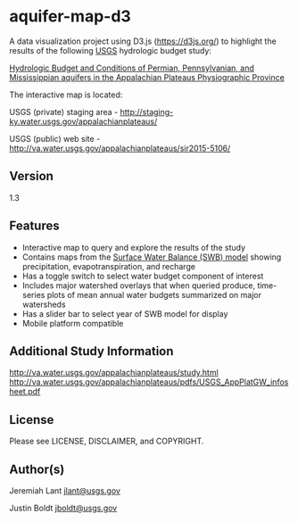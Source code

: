 # aquifer-map-d3

A data visualization project using D3.js (https://d3js.org/) to highlight the results of the following [USGS](https://www.usgs.gov/) hydrologic budget study:

[Hydrologic Budget and Conditions of Permian, Pennsylvanian, and Mississippian aquifers in the Appalachian Plateaus Physiographic Province](http://pubs.usgs.gov/sir/2015/5106/sir20155106.pdf)

The interactive map is located:

USGS (private) staging area - http://staging-ky.water.usgs.gov/appalachianplateaus/

USGS (public) web site - http://va.water.usgs.gov/appalachianplateaus/sir2015-5106/


## Version
1.3

## Features
* Interactive map to query and explore the results of the study
* Contains maps from the [Surface Water Balance (SWB) model](http://pubs.usgs.gov/tm/tm6-a31/tm6a31.pdf) showing precipitation, evapotranspiration, and recharge
* Has a toggle switch to select water budget component of interest
* Includes major watershed overlays that when queried produce, time-series plots of mean annual water budgets summarized on major watersheds 
* Has a slider bar to select year of SWB model for display 
* Mobile platform compatible

## Additional Study Information

http://va.water.usgs.gov/appalachianplateaus/study.html  
http://va.water.usgs.gov/appalachianplateaus/pdfs/USGS_AppPlatGW_infosheet.pdf

## License

Please see LICENSE, DISCLAIMER, and COPYRIGHT.

## Author(s)

Jeremiah Lant
jlant@usgs.gov

Justin Boldt
jboldt@usgs.gov
